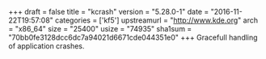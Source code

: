 +++
draft = false
title = "kcrash"
version = "5.28.0-1"
date = "2016-11-22T19:57:08"
categories = ['kf5']
upstreamurl = "http://www.kde.org"
arch = "x86_64"
size = "25400"
usize = "74935"
sha1sum = "70bb0fe3128dcc6dc7a94021d6671cde044351e0"
+++
Gracefull handling of application crashes.